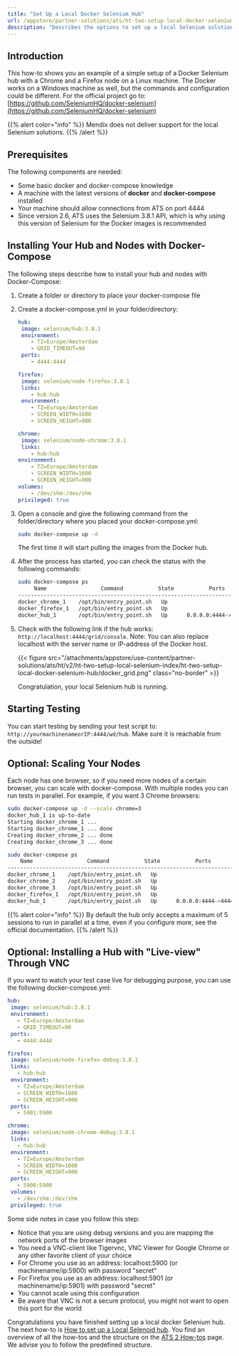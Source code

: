 ```yaml
---
title: "Set Up a Local Docker Selenium Hub"
url: /appstore/partner-solutions/ats/ht-two-setup-local-docker-selenium-hub/
description: "Describes the options to set up a local Selenium solution."
---
```


## Introduction

This how-to shows you an example of a simple setup of a Docker Selenium hub with a Chrome and a Firefox node on a Linux machine. The Docker works on a Windows machine as well, but the commands and configuration could be different. For the official project go to: [https://github.com/SeleniumHQ/docker-selenium](https://github.com/SeleniumHQ/docker-selenium)

{{% alert color="info" %}}
Mendix does not deliver support for the local Selenium solutions. 
{{% /alert %}}

## Prerequisites

The following components are needed:

* Some basic docker and docker-compose knowledge
* A machine with the latest versions of **docker** and **docker-compose** installed
* Your machine should allow connections from ATS on port 4444
* Since version 2.6, ATS uses the Selenium 3.8.1 API, which is why using this version of Selenium for the Docker images is recommended

## Installing Your Hub and Nodes with Docker-Compose

The following steps describe how to install your hub and nodes with Docker-Compose:

1. Create a folder or directory to place your docker-compose file
2. Create a docker-compose.yml in your folder/directory: 

    ```yml
    hub: 
     image: selenium/hub:3.8.1
     environment:
        - TZ=Europe/Amsterdam
        - GRID_TIMEOUT=90
     ports:
        - 4444:4444
    
    firefox:
     image: selenium/node-firefox:3.8.1
     links:
        - hub:hub
     environment:
        - TZ=Europe/Amsterdam
        - SCREEN_WIDTH=1600
        - SCREEN_HEIGHT=900
    
    chrome:
     image: selenium/node-chrome:3.8.1
     links:
        - hub:hub
    environment:
        - TZ=Europe/Amsterdam
        - SCREEN_WIDTH=1600
        - SCREEN_HEIGHT=900
    volumes:
        - /dev/shm:/dev/shm
    privileged: true
    ```

3. Open a console and give the following command from the folder/directory where you placed your docker-compose.yml:

    ```bash {linenos=false}
    sudo docker-compose up -d
    ```

    The first time it will start pulling the images from the Docker hub.

4. After the process has started, you can check the status with the following commands:

    ```bash
    sudo docker-compose ps
         Name                 Command           State           Ports         
    ---------------------------------------------------------------------
    docker_chrome_1    /opt/bin/entry_point.sh   Up                            
    docker_firefox_1   /opt/bin/entry_point.sh   Up                            
    docker_hub_1       /opt/bin/entry_point.sh   Up      0.0.0.0:4444->4444/tcp
    ```

5. Check with the following link if the hub works: `http://localhost:4444/grid/console`. Note: You can also replace localhost with the server name or IP-address of the Docker host.

    {{< figure src="/attachments/appstore/use-content/partner-solutions/ats/ht/v2/ht-two-setup-local-selenium-index/ht-two-setup-local-docker-selenium-hub/docker_grid.png" class="no-border" >}}

    Congratulation, your local Selenium hub is running.

## Starting Testing

You can start testing by sending your test script to: `http://yourmachinenameorIP:4444/wd/hub`. Make sure it is reachable from the outside!

## Optional: Scaling Your Nodes

Each node has one browser, so if you need more nodes of a certain browser, you can scale with docker-compose. With multiple nodes you can run tests in parallel. For example, if you want 3 Chrome browsers:

```bash
sudo docker-compose up -d --scale chrome=3
docker_hub_1 is up-to-date
Starting docker_chrome_1 ... 
Starting docker_chrome_1 ... done
Creating docker_chrome_2 ... done
Creating docker_chrome_3 ... done

sudo docker-compose ps
    Name                 Command           State           Ports         
---------------------------------------------------------------------------
docker_chrome_1    /opt/bin/entry_point.sh   Up                            
docker_chrome_2    /opt/bin/entry_point.sh   Up                            
docker_chrome_3    /opt/bin/entry_point.sh   Up                            
docker_firefox_1   /opt/bin/entry_point.sh   Up                            
docker_hub_1       /opt/bin/entry_point.sh   Up      0.0.0.0:4444->4444/tcp
```

{{% alert color="info" %}}
By default the hub only accepts a maximum of 5 sessions to run in parallel at a time, even if you configure more, see the official documentation.
{{% /alert %}}

## Optional: Installing a Hub with "Live-view" Through VNC

If you want to watch your test case live for debugging purpose, you can use the following docker-compose.yml:

```yml
hub: 
 image: selenium/hub:3.8.1
 environment:
   - TZ=Europe/Amsterdam
   - GRID_TIMEOUT=90
 ports:
   - 4444:4444

firefox:
 image: selenium/node-firefox-debug:3.8.1
 links:
   - hub:hub
 environment:
   - TZ=Europe/Amsterdam
   - SCREEN_WIDTH=1600
   - SCREEN_HEIGHT=900
 ports:
   - 5901:5900

chrome:
 image: selenium/node-chrome-debug:3.8.1
 links:
   - hub:hub
 environment:
   - TZ=Europe/Amsterdam
   - SCREEN_WIDTH=1600
   - SCREEN_HEIGHT=900
 ports:
   - 5900:5900
 volumes:
   - /dev/shm:/dev/shm
 privileged: true
```

Some side notes in case you follow this step:

* Notice that you are using debug versions and you are mapping the network ports of the browser images 
* You need a VNC-client like Tigervnc, VNC Viewer for Google Chrome or any other favorite client of your choice
* For Chrome you use as an address: localhost:5900 (or machinename/ip:5900) with password "secret"
* For Firefox you use as an address: localhost:5901 (or machinename/ip:5901) with password "secret"
* You cannot scale using this configuration
* Be aware that VNC is not a secure protocol, you might not want to open this port for the world

Congratulations you have finished setting up a local docker Selenium hub. The next how-to is [How to set up a Local Selenoid hub](/appstore/partner-solutions/ats/ht-two-setup-local-selenoid-hub/). You find an overview of all the how-tos and the structure on the [ATS 2 How-tos](/appstore/partner-solutions/ats/ht-two/) page. We advise you to follow the predefined structure.
